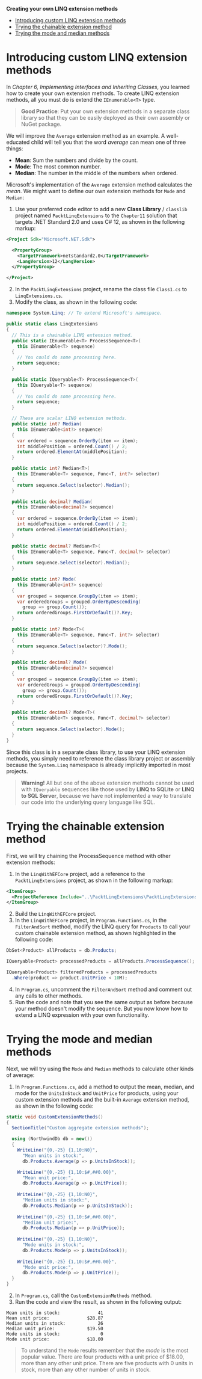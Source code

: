 **Creating your own LINQ extension methods**

- [Introducing custom LINQ extension methods](#introducing-custom-linq-extension-methods)
- [Trying the chainable extension method](#trying-the-chainable-extension-method)
- [Trying the mode and median methods](#trying-the-mode-and-median-methods)

# Introducing custom LINQ extension methods

In *Chapter 6, Implementing Interfaces and Inheriting Classes*, you learned how to create your own extension methods. To create LINQ extension methods, all you must do is extend the `IEnumerable<T>` type.

> **Good Practice**: Put your own extension methods in a separate class library so that they can be easily deployed as their own assembly or NuGet package.

We will improve the `Average` extension method as an example. A well-educated child will tell you that the word *average* can mean one of three things:
- **Mean**: Sum the numbers and divide by the count.
- **Mode**: The most common number.
- **Median**: The number in the middle of the numbers when ordered.

Microsoft's implementation of the `Average` extension method calculates the *mean*. We might want to define our own extension methods for `Mode` and `Median`:

1.	Use your preferred code editor to add a new **Class Library** / `classlib` project named `PacktLinqExtensions` to the `Chapter11` solution that targets .NET Standard 2.0 and uses C# 12, as shown in the following markup:
```xml
<Project Sdk="Microsoft.NET.Sdk">

  <PropertyGroup>
    <TargetFramework>netstandard2.0</TargetFramework>
    <LangVersion>12</LangVersion>
  </PropertyGroup>

</Project>
```
2.	In the `PacktLinqExtensions` project, rename the class file `Class1.cs` to `LinqExtensions.cs`.
3.	Modify the class, as shown in the following code:
```cs
namespace System.Linq; // To extend Microsoft's namespace.

public static class LinqExtensions
{
  // This is a chainable LINQ extension method.
  public static IEnumerable<T> ProcessSequence<T>(
    this IEnumerable<T> sequence)
  {
    // You could do some processing here.
    return sequence;
  }

  public static IQueryable<T> ProcessSequence<T>(
    this IQueryable<T> sequence)
  {
    // You could do some processing here.
    return sequence;
  }

  // These are scalar LINQ extension methods.
  public static int? Median(
    this IEnumerable<int?> sequence)
  {
    var ordered = sequence.OrderBy(item => item);
    int middlePosition = ordered.Count() / 2;
    return ordered.ElementAt(middlePosition);
  }

  public static int? Median<T>(
    this IEnumerable<T> sequence, Func<T, int?> selector)
  {
    return sequence.Select(selector).Median();
  }

  public static decimal? Median(
    this IEnumerable<decimal?> sequence)
  {
    var ordered = sequence.OrderBy(item => item);
    int middlePosition = ordered.Count() / 2;
    return ordered.ElementAt(middlePosition);
  }

  public static decimal? Median<T>(
    this IEnumerable<T> sequence, Func<T, decimal?> selector)
  {
    return sequence.Select(selector).Median();
  }

  public static int? Mode(
    this IEnumerable<int?> sequence)
  {
    var grouped = sequence.GroupBy(item => item);
    var orderedGroups = grouped.OrderByDescending(
      group => group.Count());
    return orderedGroups.FirstOrDefault()?.Key;
  }

  public static int? Mode<T>(
    this IEnumerable<T> sequence, Func<T, int?> selector)
  {
    return sequence.Select(selector)?.Mode();
  }

  public static decimal? Mode(
    this IEnumerable<decimal?> sequence)
  {
    var grouped = sequence.GroupBy(item => item);
    var orderedGroups = grouped.OrderByDescending(
      group => group.Count());
    return orderedGroups.FirstOrDefault()?.Key;
  }

  public static decimal? Mode<T>(
    this IEnumerable<T> sequence, Func<T, decimal?> selector)
  {
    return sequence.Select(selector).Mode();
  }
}
```

Since this class is in a separate class library, to use your LINQ extension methods, you simply need to reference the class library project or assembly because the `System.Linq` namespace is already implicitly imported in most projects.

> **Warning!** All but one of the above extension methods cannot be used with `IQueryable` sequences like those used by **LINQ to SQLite** or **LINQ to SQL Server**, because we have not implemented a way to translate our code into the underlying query language like SQL.

# Trying the chainable extension method

First, we will try chaining the ProcessSequence method with other extension methods:

1.	In the `LinqWithEFCore` project, add a reference to the `PacktLinqExtensions` project, as shown in the following markup:
```xml
<ItemGroup>
  <ProjectReference Include="..\PacktLinqExtensions\PacktLinqExtensions.csproj" />
</ItemGroup>
```

2.  Build the `LinqWithEFCore` project.
3.	In the `LinqWithEFCore` project, in `Program.Functions.cs`, in the `FilterAndSort` method, modify the LINQ query for `Products` to call your custom chainable extension method, as shown highlighted in the following code:
```cs
DbSet<Product> allProducts = db.Products;

IQueryable<Product> processedProducts = allProducts.ProcessSequence();

IQueryable<Product> filteredProducts = processedProducts
  .Where(product => product.UnitPrice < 10M);
```

4.	In `Program.cs`, uncomment the `FilterAndSort` method and comment out any calls to other methods.
5.	Run the code and note that you see the same output as before because your method doesn't modify the sequence. But you now know how to extend a LINQ expression with your own functionality.

# Trying the mode and median methods

Next, we will try using the `Mode` and `Median` methods to calculate other kinds of average:

1.	In `Program.Functions.cs`, add a method to output the mean, median, and mode for the `UnitsInStock` and `UnitPrice` for products, using your custom extension methods and the built-in `Average` extension method, as shown in the following code:
```cs
static void CustomExtensionMethods()
{
  SectionTitle("Custom aggregate extension methods");

  using (NorthwindDb db = new())
  {
    WriteLine("{0,-25} {1,10:N0}",
      "Mean units in stock:",
      db.Products.Average(p => p.UnitsInStock));

    WriteLine("{0,-25} {1,10:$#,##0.00}",
      "Mean unit price:",
      db.Products.Average(p => p.UnitPrice));
      
    WriteLine("{0,-25} {1,10:N0}", 
      "Median units in stock:",
      db.Products.Median(p => p.UnitsInStock));
      
    WriteLine("{0,-25} {1,10:$#,##0.00}", 
      "Median unit price:",
      db.Products.Median(p => p.UnitPrice));
      
    WriteLine("{0,-25} {1,10:N0}", 
      "Mode units in stock:",
      db.Products.Mode(p => p.UnitsInStock));
      
    WriteLine("{0,-25} {1,10:$#,##0.00}", 
      "Mode unit price:",
      db.Products.Mode(p => p.UnitPrice));
  }
}
```

2.	In `Program.cs`, call the `CustomExtensionMethods` method.
3.	Run the code and view the result, as shown in the following output:
```
Mean units in stock:              41
Mean unit price:              $28.87
Median units in stock:            26
Median unit price:            $19.50
Mode units in stock:               0
Mode unit price:              $18.00
```

> To understand the `Mode` results remember that the *mode* is the most popular value. There are four products with a unit price of $18.00, more than any other unit price. There are five products with 0 units in stock, more than any other number of units in stock.
